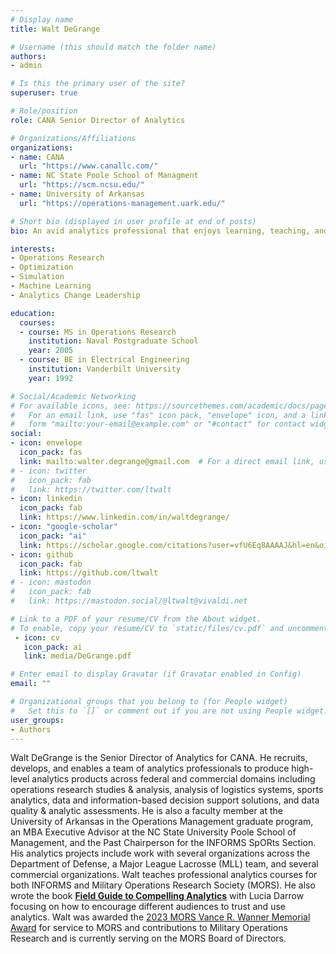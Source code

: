 ```yaml
---
# Display name
title: Walt DeGrange

# Username (this should match the folder name)
authors:
- admin

# Is this the primary user of the site?
superuser: true

# Role/position
role: CANA Senior Director of Analytics

# Organizations/Affiliations
organizations:
- name: CANA
  url: "https://www.canallc.com/"
- name: NC State Poole School of Managment
  url: "https://scm.ncsu.edu/"
- name: University of Arkansas
  url: "https://operations-management.uark.edu/"

# Short bio (displayed in user profile at end of posts)
bio: An avid analytics professional that enjoys learning, teaching, and using analytical techniques and tools to answer challenging questions.

interests:
- Operations Research
- Optimization
- Simulation
- Machine Learning
- Analytics Change Leadership

education:
  courses:
  - course: MS in Operations Research
    institution: Naval Postgraduate School
    year: 2005
  - course: BE in Electrical Engineering
    institution: Vanderbilt University
    year: 1992

# Social/Academic Networking
# For available icons, see: https://sourcethemes.com/academic/docs/page-builder/#icons
#   For an email link, use "fas" icon pack, "envelope" icon, and a link in the
#   form "mailto:your-email@example.com" or "#contact" for contact widget.
social:
- icon: envelope
  icon_pack: fas
  link: mailto:walter.degrange@gmail.com  # For a direct email link, use "mailto:test@example.org".
# - icon: twitter
#   icon_pack: fab
#   link: https://twitter.com/ltwalt
- icon: linkedin
  icon_pack: fab
  link: https://www.linkedin.com/in/waltdegrange/
- icon: "google-scholar"
  icon_pack: "ai"
  link: https://scholar.google.com/citations?user=vfU6Eq8AAAAJ&hl=en&oi=sra
- icon: github
  icon_pack: fab
  link: https://github.com/ltwalt
# - icon: mastodon
#   icon_pack: fab
#   link: https://mastodon.social/@ltwalt@vivaldi.net

# Link to a PDF of your resume/CV from the About widget.
# To enable, copy your resume/CV to `static/files/cv.pdf` and uncomment the lines below.
 - icon: cv
   icon_pack: ai
   link: media/DeGrange.pdf

# Enter email to display Gravatar (if Gravatar enabled in Config)
email: ""

# Organizational groups that you belong to (for People widget)
#   Set this to `[]` or comment out if you are not using People widget.
user_groups:
- Authors
---
```


Walt DeGrange is the Senior Director of Analytics for CANA. He recruits, develops, and enables a team of analytics professionals to produce high-level analytics products across federal and commercial domains including operations research studies & analysis, analysis of logistics systems, sports analytics, data and information-based decision support solutions, and data quality & analytic assessments. He is also a faculty member at the University of Arkansas in the Operations Management graduate program, an MBA Executive Advisor at the NC State University Poole School of Management, and the Past Chairperson for the INFORMS SpORts Section. His analytics projects include work with several organizations across the Department of Defense, a Major League Lacrosse (MLL) team, and several commercial organizations. Walt teaches professional analytics courses for both INFORMS and Military Operations Research Society (MORS). He also wrote the book [**Field Guide to Compelling Analytics**](https://fieldguidetocompellinganalytics.com) with Lucia Darrow focusing on how to encourage different audiences to trust and use analytics. Walt was awarded the [2023 MORS Vance R. Wanner Memorial Award](https://www.mors.org/Professional-Development/Awards/Vance-R-Wanner-Memorial-Award) for service to MORS and contributions to Military Operations Research and is currently serving on the MORS Board of Directors.
